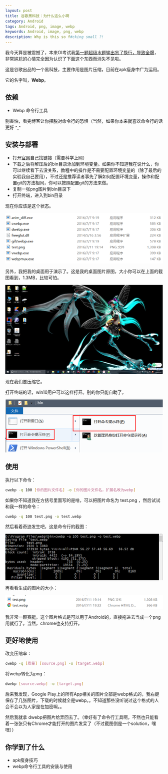 ```yaml
---
layout: post
title: 谷歌黑科技：为什么这么小啊
category: Android
tags: Android, png, image, webp
keywords: Android, image, png, webp
description: Why is this so f#cking small ?!
---
```


我今天算是被震撼了，本来OI考试我[第一题超级水题输出忘了换行，导致全爆](https://github.com/ice1000/OI-codes/blob/master/else/2016-7-11-game.cpp)，非常尴尬的心情完全因为认识了下面这个东西而消失不见啦。

这是谷歌出品的一个黑科技，主要作用是图片压缩，目前在apk瘦身中广为运用。

它的名字叫，**Webp**。

## 依赖

+ Webp 命令行工具

别害怕，看完博客让你摆脱对命令行的恐惧（当然，如果你本来就喜欢命令行的话更好 ^_^

## 安装与部署

+ 打开[官网](https://developers.google.com/speed/webp/)自己找链接（需要科学上网）
+ 下载之后将解压后的bin目录添加到环境变量。如果你不知道我在说什么，你可以继续看下去没关系，教程中的操作是不需要配置环境变量的（除了最后的实验我自己要用），不过还是推荐读者事先了解如何配置环境变量，操作和配置git的方法相同，你可以按照配置git的方法来做。
+ 复制一张png图片到bin目录下
+ 打开终端，进入到bin目录

现在你应该是这个状态。

<p><img src="/../../../assets/images/andr/webp/2.png" align="center"></p>

另外，我把我的桌面用于演示了。这是我的桌面图片原图，大小你可以在上面的截图看到，1.3MB，比较可怕。

<p><img src="/../../../assets/images/andr/webp/1.png" align="center"></p>

现在我们要压缩它。

打开终端的话，win10用户可以这样打开。别的你只能自助了。

<p><img src="/../../../assets/images/andr/webp/3.png" align="center"></p>

## 使用

执行以下命令：

```bash
cwebp -q 100 [你的图片文件名] -o [你的图片文件名，扩展名改为webp]
```

如果你不知道我在方括号里面写的是啥，可以把图片命名为 test.png ，然后试试和我一样的命令：

```bash
cwebp -q 100 test.png -o test.webp
```

然后看着奇迹发生吧，这是命令行的截图：

<p><img src="/../../../assets/images/andr/webp/4.png" align="center"></p>

再看看生成的图片的大小：

<p><img src="/../../../assets/images/andr/webp/5.png" align="center"></p>

我非常一颗赛艇。这个图片格式是可以用于Android的，直接拖进去当成一个png用就行了。当然，chrome也支持打开。

## 更好地使用

改变压缩率：

```bash
cwebp -q [质量] [source.png] -o [target.webp]
```

将webp转化为png：

```bash
dwebp [source.webp] -o [target.png]
```

后来我发现，Google Play上的所有App相关的图片全部是webp格式的，我右键保存了几张图片，下载的时候就全是webp。。不知道那些没听说过这个格式的人会不会以为人家是在加密啊。。

然后我就拿 dwebp把图片给弄回去了。（幸好有了命令行工具啊，不然也只能看着一张张只有Chrome才能打开的图片发呆了（不过截图倒是一个solution，嘿嘿））

## 你学到了什么

+ apk瘦身技巧
+ webp命令行工具的安装与使用